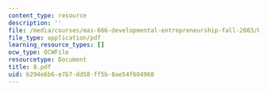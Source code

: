 ```yaml
---
content_type: resource
description: ''
file: /media/courses/mas-666-developmental-entrepreneurship-fall-2003/b294e6b6e7b7dd58ff5b8ae54f604968_8.pdf
file_type: application/pdf
learning_resource_types: []
ocw_type: OCWFile
resourcetype: Document
title: 8.pdf
uid: b294e6b6-e7b7-dd58-ff5b-8ae54f604968
---
```

